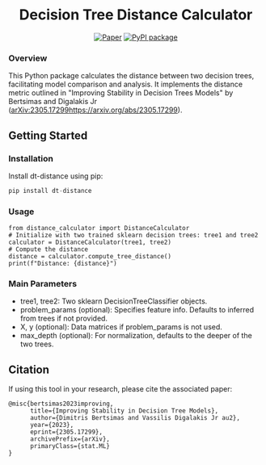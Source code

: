 <div align="center">

# Decision Tree Distance Calculator

[![Paper](https://img.shields.io/badge/arXiv-2211.11747-red)]([https://arxiv.org/abs/2311.13695](https://arxiv.org/abs/2305.17299))
[![PyPI package](https://badge.fury.io/py/backbone-learn.svg)]([https://pypi.org/project/backbone-learn/](https://pypi.org/project/dt-distance/))

</div>

### Overview
This Python package calculates the distance between two decision trees, facilitating model comparison and analysis. 
It implements the distance metric outlined in "Improving Stability in Decision Trees Models" by Bertsimas and Digalakis Jr ([arXiv:2305.17299](https://arxiv.org/abs/2305.17299)https://arxiv.org/abs/2305.17299).

## Getting Started

### Installation

Install dt-distance using pip:
```python
pip install dt-distance
```

### Usage
```
from distance_calculator import DistanceCalculator
# Initialize with two trained sklearn decision trees: tree1 and tree2
calculator = DistanceCalculator(tree1, tree2)
# Compute the distance
distance = calculator.compute_tree_distance()
print(f"Distance: {distance}")
```

### Main Parameters
- tree1, tree2: Two sklearn DecisionTreeClassifier objects.
- problem_params (optional): Specifies feature info. Defaults to inferred from trees if not provided.
- X, y (optional): Data matrices if problem_params is not used.
- max_depth (optional): For normalization, defaults to the deeper of the two trees.


## Citation
If using this tool in your research, please cite the associated paper:
```
@misc{bertsimas2023improving,
      title={Improving Stability in Decision Tree Models}, 
      author={Dimitris Bertsimas and Vassilis Digalakis Jr au2},
      year={2023},
      eprint={2305.17299},
      archivePrefix={arXiv},
      primaryClass={stat.ML}
}
```
